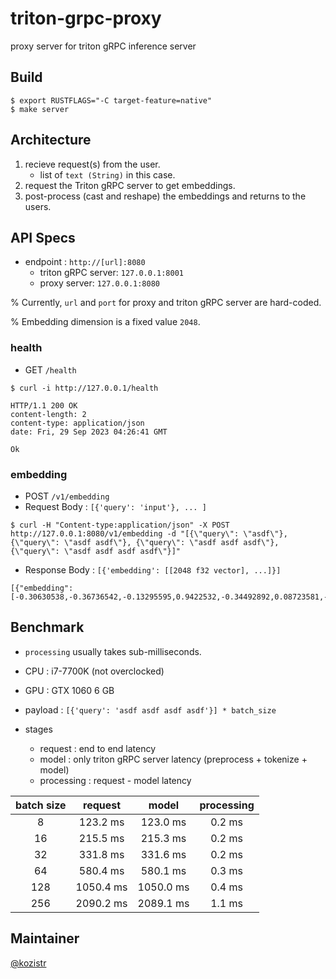 # triton-grpc-proxy

proxy server for triton gRPC inference server

## Build

```shell
$ export RUSTFLAGS="-C target-feature=native"
$ make server
```

## Architecture

1. recieve request(s) from the user.
    * list of `text (String)` in this case.
2. request the Triton gRPC server to get embeddings.
3. post-process (cast and reshape) the embeddings and returns to the users.

## API Specs

* endpoint : `http://[url]:8080`
  * triton gRPC server: `127.0.0.1:8001`
  * proxy server: `127.0.0.1:8080`

% Currently, `url` and `port` for proxy and triton gRPC server are hard-coded.

% Embedding dimension is a fixed value `2048`.

### health

* GET `/health`

```shell
$ curl -i http://127.0.0.1/health
```

```shell
HTTP/1.1 200 OK
content-length: 2
content-type: application/json
date: Fri, 29 Sep 2023 04:26:41 GMT

Ok
```

### embedding

* POST `/v1/embedding`
* Request Body : `[{'query': 'input'}, ... ]`

```shell
$ curl -H "Content-type:application/json" -X POST http://127.0.0.1:8080/v1/embedding -d "[{\"query\": \"asdf\"}, {\"query\": \"asdf asdf\"}, {\"query\": \"asdf asdf asdf\"}, {\"query\": \"asdf asdf asdf asdf\"}]"
```

* Response Body : `[{'embedding': [[2048 f32 vector], ...]}]`

```shell
[{"embedding":[-0.30630538,-0.36736542,-0.13295595,0.9422532,-0.34492892,0.08723581,-0.085213244,-0.72103804,...,-0.06771816,0.068485156,-0.09190754,-0.90863633]}]
```

## Benchmark

* `processing` usually takes sub-milliseconds.

* CPU : i7-7700K (not overclocked)
* GPU : GTX 1060 6 GB
* payload : `[{'query': 'asdf asdf asdf asdf'}] * batch_size`
* stages
  * request : end to end latency
  * model : only triton gRPC server latency (preprocess + tokenize + model)
  * processing : request - model latency

| batch size |  request  |   model   | processing |
|    :---:   |   :---:   |   :---:   |    :---:   |
|      8     |  123.2 ms |  123.0 ms |    0.2 ms  |
|     16     |  215.5 ms |  215.3 ms |    0.2 ms  |
|     32     |  331.8 ms |  331.6 ms |    0.2 ms  |
|     64     |  580.4 ms |  580.1 ms |    0.3 ms  |
|    128     | 1050.4 ms | 1050.0 ms |    0.4 ms  |
|    256     | 2090.2 ms | 2089.1 ms |    1.1 ms  |

## Maintainer

[@kozistr](http://kozistr.tech)
